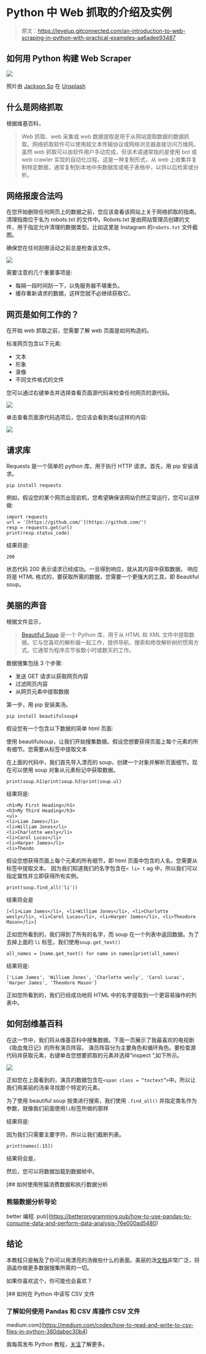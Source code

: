 # Python 中 Web 抓取的介绍及实例

> 原文：<https://levelup.gitconnected.com/an-introduction-to-web-scraping-in-python-with-practical-examples-aa6adee93487>

## 如何用 Python 构建 Web Scraper

![](img/32e7b96dca30fda124b314d9fa4d96d8.png)

照片由 [Jackson So](https://unsplash.com/@jacksonsophat?utm_source=unsplash&utm_medium=referral&utm_content=creditCopyText) 在 [Unsplash](https://unsplash.com/s/photos/html?utm_source=unsplash&utm_medium=referral&utm_content=creditCopyText)

## 什么是网络抓取

根据维基百科，

> Web 抓取、web 采集或 web 数据提取是用于从网站提取数据的数据抓取。网络抓取软件可以使用超文本传输协议或网络浏览器直接访问万维网。虽然 web 抓取可以由软件用户手动完成，但该术语通常指的是使用 bot 或 web crawler 实现的自动化过程。这是一种复制形式，从 web 上收集并复制特定数据，通常复制到本地中央数据库或电子表格中，以供以后检索或分析。

## 网络报废合法吗

在您开始删除任何网页上的数据之前，您应该查看该网站上关于网络抓取的指南。清理指南位于名为 robots.txt 的文件中。Robots.txt 是由网站管理员创建的文件，用于指定允许清理的数据类型。比如这里是 Instagram 的`robots.txt` 文件截图。

确保您在任何刮擦活动之前总是检查该文件。

![](img/a17e62742b81dc00c062ff2b6a42a3c2.png)

需要注意的几个重要事项是:

*   每隔一段时间刮一下，以免服务器不堪重负。
*   缓存重新请求的数据，这样您就不必继续获取它。

## 网页是如何工作的？

在开始 web 抓取之前，您需要了解 web 页面是如何构造的。

标准网页包含以下元素:

*   文本
*   形象
*   录像
*   不同文件格式的文件

您可以通过右键单击并选择查看页面源代码来检查任何网页的源代码。

![](img/6a6142c75a0e73d2f58e1355abd08fba.png)

单击查看页面源代码选项后，您应该会看到类似这样的内容:

![](img/f3d4e58e6961ceb2fde1d7e3cb62e7d9.png)

## 请求库

Requests 是一个简单的 python 库，用于执行 HTTP 请求。首先，用 pip 安装请求。

```
pip install requests
```

例如，假设您的某个网页出现宕机，您希望确保该网站仍然正常运行，您可以这样做:

```
import requests
url = '[https://github.com/'](https://github.com/')
resp = requests.get(url)
print(resp.status_code)
```

结果将是:

```
200
```

状态代码 200 表示请求已经成功。一旦得到响应，就从其内容中获取数据。
响应将是 HTML 格式的，要获取所需的数据，您需要一个更强大的工具，即 Beautiful soup。

## 美丽的声音

根据文件显示，

> [Beautiful Soup](http://www.crummy.com/software/BeautifulSoup/) 是一个 Python 库，用于从 HTML 和 XML 文件中提取数据。它与您喜欢的解析器一起工作，提供导航、搜索和修改解析树的惯用方式。它通常为程序员节省数小时或数天的工作。

数据搜集包括 3 个步骤:

*   发送 GET 请求以获取网页内容
*   过滤网页内容
*   从网页元素中提取数据

第一步，用 pip 安装美汤。

```
pip install beautifulsoup4
```

假设您有一个包含以下数据的简单 html 页面:

使用 beautifulsoup，让我们开始搜集数据。假设您想要获得页面上每个元素的所有细节。您需要从标签中提取文本

在上面的代码中，我们首先导入漂亮的 soup，创建一个对象并解析页面细节。现在可以使用 soup 对象从元素标记中获取数据。

```
print(soup.h1)print(soup.h3)print(soup.ul)
```

结果将是:

```
<h1>My First Heading</h1>
<h3>My Third Heading</h3>
<ul>
<li>Liam James</li>
<li>William Jones</li>
<li>Charlotte wesly</li>
<li>Carol Lucas</li>
<li>Harper James</li>
<li>Theodo
```

假设您想获得页面上每个元素的所有细节，即 html 页面中包含的人名，您需要从标签中提取文本。
因为我们知道我们的名字包含在`< li> t` ag 中，所以我们可以指定属性并立即获得所有实例。

```
print(soup.find_all('li'))
```

结果将会是

```
[<li>Liam James</li>, <li>William Jones</li>, <li>Charlotte wesly</li>, <li>Carol Lucas</li>, <li>Harper James</li>, <li>Theodore Mason</li>]
```

正如您所看到的，我们得到了所有的名字，而 soup 在一个列表中返回数据。为了去掉上面的 `li` 标签，我们使用`soup.get_text()`

```
all_names = [name.get_text() for name in names]print(all_names)
```

结果将是:

```
['Liam James', 'William Jones', 'Charlotte wesly', 'Carol Lucas', 'Harper James', 'Theodore Mason']
```

正如您所看到的，我们已经成功地将 HTML 中的名字提取到一个更容易操作的列表中。

## 如何刮维基百科

在这一节中，我们将从维基百科中搜集数据。下面一页展示了我最喜欢的电视剧《吸血鬼日记》的所有演员阵容。
演员阵容分为主要角色和循环角色。要检查源代码并获取元素，右键单击您想要抓取的元素并选择“inspect ”,如下所示。

![](img/dacb6fba142931c3036cce4a99449bcd.png)

正如您在上面看到的，演员的数据包含在`<span class = “toctext”>`中。所以让我们用美丽的汤来寻找那个特定的元素。

为了使用 beautiful soup 按类进行搜索，我们使用 `.find_all()` 并指定类名作为参数，就像我们前面使用`li`标签所做的那样

结果将是:

因为我们只需要主要字符，所以让我们截断列表。

```
print(names[:15])
```

结果将会是，

然后，您可以将数据加载到数据帧中。

[](https://betterprogramming.pub/how-to-use-pandas-to-consume-data-and-perform-data-analysis-76e000ad5480) [## 如何使用熊猫消费数据和执行数据分析

### 熊猫数据分析导论

better 编程. pub](https://betterprogramming.pub/how-to-use-pandas-to-consume-data-and-perform-data-analysis-76e000ad5480) 

## 结论

本教程只是触及了你可以用漂亮的汤做些什么的表面。美丽的汤[文档](https://beautiful-soup-4.readthedocs.io/en/latest/)非常广泛，将涵盖你做更多数据搜集所需的一切。

如果你喜欢这个，你可能也会喜欢？

[](https://medium.com/codex/how-to-read-and-write-to-csv-files-in-python-380dabec30b4) [## 如何在 Python 中读写 CSV 文件

### 了解如何使用 Pandas 和 CSV 库操作 CSV 文件

medium.com](https://medium.com/codex/how-to-read-and-write-to-csv-files-in-python-380dabec30b4) 

我每周发布 Python 教程，[关注](https://essyking.medium.com/)了解更多。